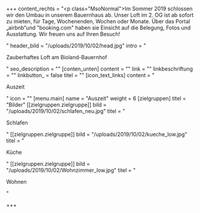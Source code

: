 +++
content_rechts = "<p class=\"MsoNormal\">Im Sommer 2019 schlossen wir den Umbau in unserem Bauernhaus ab. Unser Loft im 2. OG ist ab sofort zu mieten, für Tage, Wochenenden, Wochen oder Monate. Über das Portal „airbnb“und \"booking.com\" haben sie Einsicht auf die Belegung, Fotos und Ausstattung. Wir freuen uns auf Ihren Besuch!</p><p></p>"
header_bild = "/uploads/2019/10/02/head.jpg"
intro = "<p>Zauberhaftes Loft am Bioland-Bauernhof</p>"
seo_description = ""
[conten_unten]
content = ""
link = ""
linkbeschriftung = ""
linkbutton_ = false
titel = ""
[icon_text_links]
content = "<p>Auszeit</p>"
icon = ""
[menu.main]
name = "Auszeit"
weight = 6
[zielgruppen]
titel = "Bilder"
[[zielgruppen.zielgruppe]]
bild = "/uploads/2019/10/02/schlafen_neu.jpg"
titel = "<p>Schlafen</p>"
[[zielgruppen.zielgruppe]]
bild = "/uploads/2019/10/02/kueche_low.jpg"
titel = "<p>Küche</p>"
[[zielgruppen.zielgruppe]]
bild = "/uploads/2019/10/02/Wohnzimmer_low.jpg"
titel = "<p>Wohnen</p>"

+++
